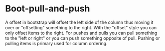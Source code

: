 # Boot-pull-and-push
A offset in bootstrap will offset the left side of the column thus moving it over or "offsetting" something to the right. With the "offset" style you can only offset items to the right. For pushes and pulls you can pull something to the "left or right" or you can push something opposite of pull. Pushing or pulling items is primary used for column ordering.

